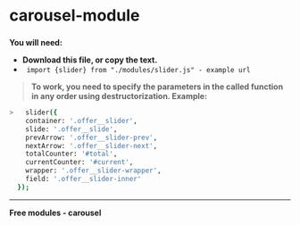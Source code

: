 # carousel-module

### 
**You will need:**
* **Download this file, or copy the text.**
* ``` import {slider} from "./modules/slider.js" - example url```

> **To work, you need to specify the parameters in the called function in any order using destructorization. Example:**
```sh
>   slider({
    container: '.offer__slider',
    slide: '.offer__slide',
    prevArrow: '.offer__slider-prev',
    nextArrow: '.offer__slider-next',
    totalCounter: '#total',
    currentCounter: '#current',
    wrapper: '.offer__slider-wrapper',
    field: '.offer__slider-inner'
  });
```
----
**Free modules - carousel**

